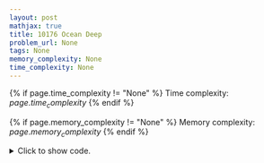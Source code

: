 ```yaml
---
layout: post
mathjax: true
title: 10176 Ocean Deep
problem_url: None
tags: None
memory_complexity: None
time_complexity: None
---
```




{% if page.time_complexity != "None" %}
Time complexity: ${{ page.time_complexity }}$
{% endif %}

{% if page.memory_complexity != "None" %}
Memory complexity: ${{ page.memory_complexity }}$
{% endif %}

<details>
<summary>
<p style="display:inline">Click to show code.</p>
</summary>
```cpp
{% raw %}
using namespace std;
using ll = long long;
const int MOD = 131071;
int main(void)
{
    char b;
    int rem = 0;
    while (cin.get(b))
    {
        if (b == '#')
        {
            cout << ((rem % MOD) == 0 ? "YES" : "NO") << endl;
            rem = 0;
        }
        else if (b == '0' or b == '1')
            rem = ((rem << 1) + (b - '0')) % MOD;
        else
            continue;
    }
    return 0;
}

{% endraw %}
```
</details>

